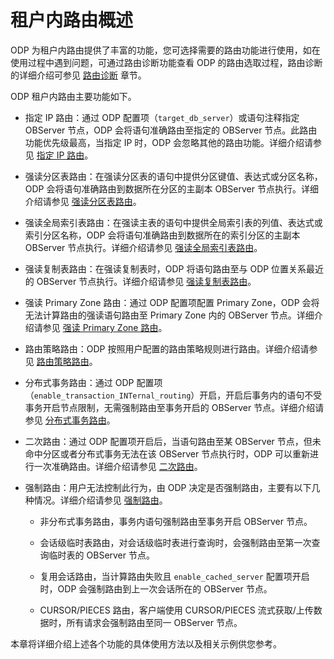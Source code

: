 # 租户内路由概述

ODP 为租户内路由提供了丰富的功能，您可选择需要的路由功能进行使用，如在使用过程中遇到问题，可通过路由诊断功能查看 ODP 的路由选取过程，路由诊断的详细介绍可参见 [路由诊断](../../900.o-m-guide/400.routing-diagnosis/100.overview-of-routing-diagnosis.md) 章节。

ODP 租户内路由主要功能如下。

* 指定 IP 路由：通过 ODP 配置项（`target_db_server`）或语句注释指定 OBServer 节点，ODP 会将语句准确路由至指定的 OBServer 节点。此路由功能优先级最高，当指定 IP 时，ODP 会忽略其他的路由功能。详细介绍请参见 [指定 IP 路由](200.specify-ip-routing.md)。

* 强读分区表路由：在强读分区表的语句中提供分区键值、表达式或分区名称，ODP 会将语句准确路由到数据所在分区的主副本 OBServer 节点执行。详细介绍请参见 [强读分区表路由](300.strong-read-partition-table-routing.md)。

* 强读全局索引表路由：在强读主表的语句中提供全局索引表的列值、表达式或索引分区名称，ODP 会将语句准确路由到数据所在的索引分区的主副本 OBServer 节点执行。详细介绍请参见 [强读全局索引表路由](400.strong-read-global-index-table-routing.md)。

* 强读复制表路由：在强读复制表时，ODP 将语句路由至与 ODP 位置关系最近的 OBServer 节点执行。详细介绍请参见 [强读复制表路由](500.strong-read-replication-table-routing.md)。

* 强读 Primary Zone 路由：通过 ODP 配置项配置 Primary Zone，ODP 会将无法计算路由的强读语句路由至 Primary Zone 内的 OBServer 节点。详细介绍请参见 [强读 Primary Zone 路由](600.force-reading-primary-zone-routing.md)。

* 路由策略路由：ODP 按照用户配置的路由策略规则进行路由。详细介绍请参见 [路由策略路由](700.routing-policy-routing.md)。

* 分布式事务路由：通过 ODP 配置项（`enable_transaction_INTernal_routing`）开启，开启后事务内的语句不受事务开启节点限制，无需强制路由至事务开启的 OBServer 节点。详细介绍请参见 [分布式事务路由](800.distributed-transaction-routing.md)。

* 二次路由：通过 ODP 配置项开启后，当语句路由至某 OBServer 节点，但未命中分区或者分布式事务无法在该 OBServer 节点执行时，ODP 可以重新进行一次准确路由。详细介绍请参见 [二次路由](900.secondary-routing.md)。

* 强制路由：用户无法控制此行为，由 ODP 决定是否强制路由，主要有以下几种情况。详细介绍请参见 [强制路由](1000.force-routing.md)。
  
  * 非分布式事务路由，事务内语句强制路由至事务开启 OBServer 节点。
  
  * 会话级临时表路由，对会话级临时表进行查询时，会强制路由至第一次查询临时表的 OBServer 节点。
  
  * 复用会话路由，当计算路由失败且 `enable_cached_server` 配置项开启时，ODP 会强制路由到上一次会话所在的 OBServer 节点。

  * CURSOR/PIECES 路由，客户端使用 CURSOR/PIECES 流式获取/上传数据时，所有请求会强制路由至同一 OBServer 节点。

本章将详细介绍上述各个功能的具体使用方法以及相关示例供您参考。
